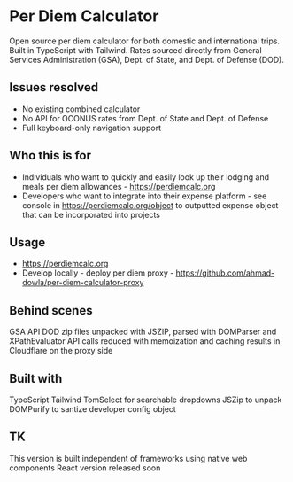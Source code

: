 # Per Diem Calculator

Open source per diem calculator for both domestic and international trips. Built in TypeScript with Tailwind. Rates sourced directly from General Services Administration (GSA), Dept. of State, and Dept. of Defense (DOD).

## Issues resolved

- No existing combined calculator
- No API for OCONUS rates from Dept. of State and Dept. of Defense
- Full keyboard-only navigation support

## Who this is for

- Individuals who want to quickly and easily look up their lodging and meals per diem allowances - https://perdiemcalc.org
- Developers who want to integrate into their expense platform - see console in https://perdiemcalc.org/object to outputted expense object that can be incorporated into projects

## Usage

- https://perdiemcalc.org
- Develop locally - deploy per diem proxy - https://github.com/ahmad-dowla/per-diem-calculator-proxy

## Behind scenes

GSA API
DOD zip files unpacked with JSZIP, parsed with DOMParser and XPathEvaluator
API calls reduced with memoization and caching results in Cloudflare on the proxy side

## Built with

TypeScript
Tailwind
TomSelect for searchable dropdowns
JSZip to unpack
DOMPurify to santize developer config object

## TK

This version is built independent of frameworks using native web components
React version released soon
